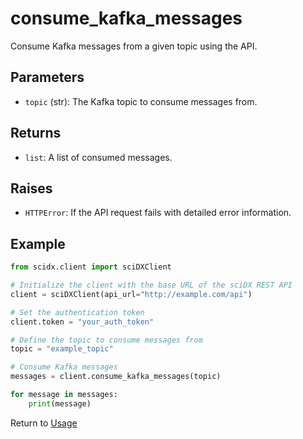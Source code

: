 # consume_kafka_messages

Consume Kafka messages from a given topic using the API.

## Parameters

- `topic` (str): The Kafka topic to consume messages from.

## Returns

- `list`: A list of consumed messages.

## Raises

- `HTTPError`: If the API request fails with detailed error information.

## Example

```python
from scidx.client import sciDXClient

# Initialize the client with the base URL of the sciDX REST API
client = sciDXClient(api_url="http://example.com/api")

# Set the authentication token
client.token = "your_auth_token"

# Define the topic to consume messages from
topic = "example_topic"

# Consume Kafka messages
messages = client.consume_kafka_messages(topic)

for message in messages:
    print(message)
```

Return to [Usage](../usage.md)
    
